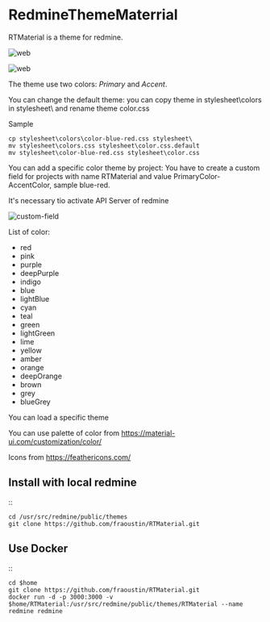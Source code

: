 # RedmineThemeMaterrial

RTMaterial is a theme for redmine.

![web](screenshot/2.png "Example of view web")

![web](screenshot/4.png "Example of view mobile")

The theme use two colors: *Primary* and *Accent*.

You can change the default theme: you can copy theme in stylesheet\colors in stylesheet\ and rename theme color.css

Sample

```
cp stylesheet\colors\color-blue-red.css stylesheet\
mv stylesheet\colors.css stylesheet\color.css.default
mv stylesheet\color-blue-red.css stylesheet\color.css 
```

You can add a specific color theme by project: You have to create a custom field for projects with name RTMaterial and value PrimaryColor-AccentColor, sample blue-red.

It's necessary tio activate API Server of redmine

![custom-field](screenshot/6.png "Custom Field RTMaterial")

List of color:

- red
- pink
- purple
- deepPurple
- indigo
- blue
- lightBlue
- cyan
- teal
- green
- lightGreen
- lime
- yellow
- amber
- orange
- deepOrange
- brown
- grey
- blueGrey


You can load a specific theme 

You can use palette of color from https://material-ui.com/customization/color/

Icons from https://feathericons.com/

## Install with local redmine

::

    cd /usr/src/redmine/public/themes
    git clone https://github.com/fraoustin/RTMaterial.git

## Use Docker

::

    cd $home
    git clone https://github.com/fraoustin/RTMaterial.git
    docker run -d -p 3000:3000 -v $home/RTMaterial:/usr/src/redmine/public/themes/RTMaterial --name redmine redmine